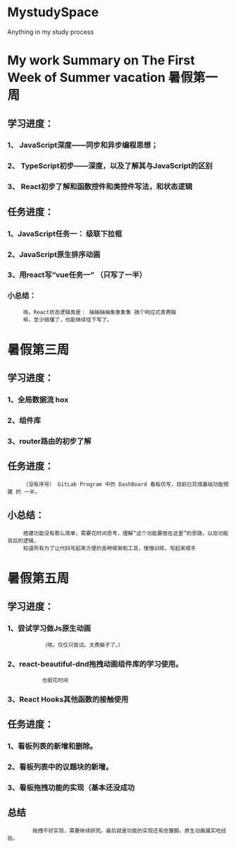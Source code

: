 # MystudySpace
Anything in my study process


# My work Summary on The First Week of Summer vacation 暑假第一周
##    学习进度：
###       1、 JavaScript深度——同步和异步编程思想；
###       2、 TypeScript初步——深度，以及了解其与JavaScript的区别
###       3、 React初步了解和函数控件和类控件写法，和状态逻辑
##    任务进度：
###       1、JavaScript任务一： 级联下拉框
###       2、JavaScript原生排序动画
###       3、用react写“vue任务一” （只写了一半）
### 小总结：
         咳。React状态逻辑真是： 抽抽抽抽象象象象 搞个响应式真费脑
         嘛，至少搞懂了，也能继续往下写了。
#    暑假第三周
##   学习进度：
###         1、全局数据流 hox 
###         2、组件库
###         3、router路由的初步了解
##   任务进度：
         （没有序号） GitLab Program 中的 DashBoard 看板仿写，目前已完成基础功能搭建 的 一半。
##   小总结：
         搭建功能没有那么简单，需要花时间思考，理解“这个功能要放在这里”的思路，以及功能背后的逻辑，
         知道所有为了让代码写起来方便的各种框架和工具，慢慢训练，写起来顺手
#    暑假第五周
##      学习进度：
###         1、尝试学习做Js原生动画
               （咳。仅仅只尝试。太费脑子了。）
###         2、react-beautiful-dnd拖拽动画组件库的学习使用。
               也挺花时间
###         3、React Hooks其他函数的接触使用
##      任务进度：
###         1、看板列表的新增和删除。
###         2、看板列表中的议题块的新增。
###         3、看板拖拽功能的实现（基本还没成功
##      总结
            拖拽不好实现，需要继续研究。最后就是功能的实现还有些蹩脚。原生动画属实吃经验。
